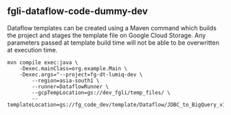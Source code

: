 ## fgli-dataflow-code-dummy-dev

Dataflow templates can be created using a Maven command which builds the project and stages the template file on Google Cloud Storage. Any parameters passed at template build time will not be able to be overwritten at execution time.

```
mvn compile exec:java \
    -Dexec.mainClass=org.example.Main \
    -Dexec.args="--project=fg-dt-lumiq-dev \
        --region=asia-south1 \
        --runner=DataflowRunner \
        --gcpTempLocation=gs://dev_fgli/temp_files/ \
        --templateLocation=gs://fg_code_dev/template/Dataflow/JDBC_to_BigQuery_v10"
```
